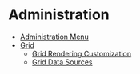 # Administration

-   [Administration Menu](./administration-menu.md)
-   [Grid](./grid.md)
    -   [Grid Rendering Customization](./grid-rendering-customization.md)
    -   [Grid Data Sources](./grid-data-sources.md)
